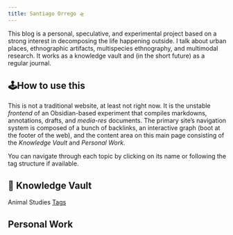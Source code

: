 ```yaml
---
title: Santiago Orrego 🛸
---
```

           
This blog is a personal, speculative, and experimental project based on a strong interest in decomposing the life happening outside. I talk about urban places, ethnographic artifacts, multispecies ethnography, and multimodal research. It works as a knowledge vault and (in the short future) as a regular journal.

## 🕹️How to use this 
This is not a traditional website, at least not right now. It is the unstable *frontend* of an Obsidian-based experiment that compiles markdowns, annotations, drafts, and *media-res* documents. The primary site’s navigation system is composed of a bunch of backlinks, an interactive graph (boot at the footer of the web), and the content area on this main page consisting of the *Knowledge Vault* and *Personal Work*.            

You can navigate through each topic by clicking on its name or following the tag structure if available.

## 💾 Knowledge Vault 
                                                     
  Animal Studies  [Tags](https://sorrego.xyz/tags/animal_studies)
 
 
 ## Personal Work
